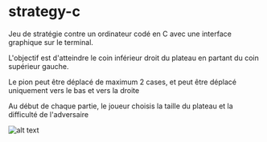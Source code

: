 # strategy-c

Jeu de stratégie contre un ordinateur codé en C avec une interface graphique sur le terminal.

L'objectif est d'atteindre le coin inférieur droit du plateau en partant du coin supérieur gauche.

Le pion peut être déplacé de maximum 2 cases, et peut être déplacé uniquement vers le bas et vers la droite

Au début de chaque partie, le joueur choisis la taille du plateau et la difficulté de l'adversaire


![alt text](https://i.ibb.co/3FcFrCx/regle-c.jpg)

